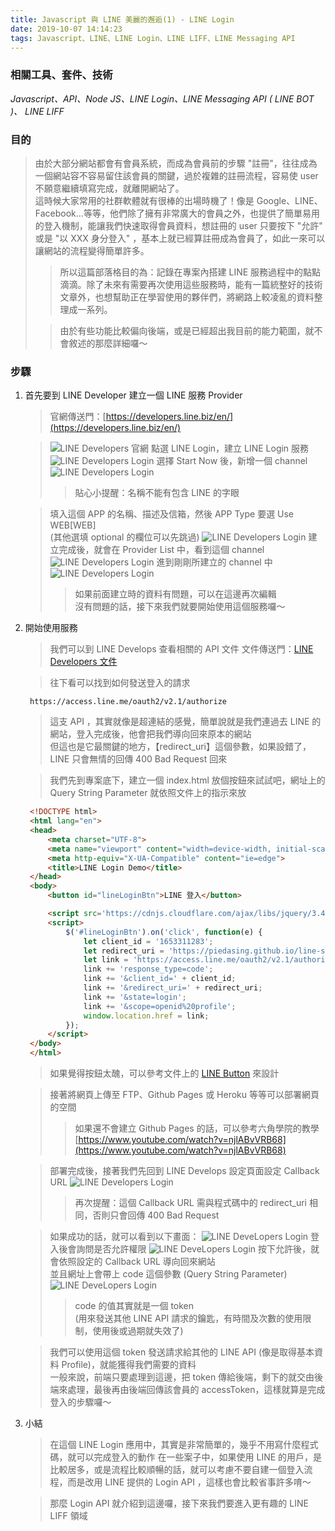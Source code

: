 ```yaml
---
title: Javascript 與 LINE 美麗的邂逅(1) - LINE Login
date: 2019-10-07 14:14:23
tags: Javascript、LINE、LINE Login、LINE LIFF、LINE Messaging API
---
```


### 相關工具、套件、技術
*Javascript、API、Node JS、LINE Login、LINE Messaging API ( LINE BOT )、 LINE LIFF*

### 目的
> 由於大部分網站都會有會員系統，而成為會員前的步驟 "註冊"，往往成為一個網站容不容易留住該會員的關鍵，過於複雜的註冊流程，容易使 user 不願意繼續填寫完成，就離開網站了。  
> 這時候大家常用的社群軟體就有很棒的出場時機了！像是 Google、LINE、Facebook...等等，他們除了擁有非常廣大的會員之外，也提供了簡單易用的登入機制，能讓我們快速取得會員資料，想註冊的 user 只要按下 "允許" 或是 "以 XXX 身分登入" ，基本上就已經算註冊成為會員了，如此一來可以讓網站的流程變得簡單許多。  
>> 所以這篇部落格目的為：記錄在專案內搭建 LINE 服務過程中的點點滴滴。除了未來有需要再次使用這些服務時，能有一篇統整好的技術文章外，也想幫助正在學習使用的夥伴們，將網路上較凌亂的資料整理成一系列。
>
>> 由於有些功能比較偏向後端，或是已經超出我目前的能力範圍，就不會敘述的那麼詳細囉～

### 步驟
1. 首先要到 LINE Developer 建立一個 LINE 服務 Provider
   > 官網傳送門：[https://developers.line.biz/en/](https://developers.line.biz/en/)

   > ![LINE Developers 官網](line/line_developers.jpg)
   > 點選 LINE Login，建立 LINE Login 服務
   > ![LINE Developers Login](line/line_login.jpg)
   > 選擇 Start Now 後，新增一個 channel
   > ![LINE Developers Login](line/line_login_start.jpg)
   >> 貼心小提醒：名稱不能有包含 LINE 的字眼

   > 填入這個 APP 的名稱、描述及信箱，然後 APP Type 要選 Use WEB[WEB]  
   > (其他選填 optional 的欄位可以先跳過)
   > ![LINE Developers Login](line/line_login_info.jpg)
   > 建立完成後，就會在 Provider List 中，看到這個 channel
   > ![LINE Developers Login](line/line_login_complete.jpg)
   > 進到剛剛所建立的 channel 中
   > ![LINE Developers Login](line/line_login_detail.jpg)
   >> 如果前面建立時的資料有問題，可以在這邊再次編輯  
   >> 沒有問題的話，接下來我們就要開始使用這個服務囉～

2. 開始使用服務
   > 我們可以到 LINE Develops 查看相關的 API 文件
   > 文件傳送門：[LINE Developers 文件](https://developers.line.biz/en/docs/line-login/web/integrate-line-login/)

   > 往下看可以找到如何發送登入的請求
   ```
    https://access.line.me/oauth2/v2.1/authorize
   ```
   > 這支 API ，其實就像是超連結的感覺，簡單說就是我們連過去 LINE 的網站，登入完成後，他會把我們導向回來原本的網站  
   > 但這也是它最關鍵的地方，【redirect_uri】這個參數，如果設錯了， LINE 只會無情的回傳 400 Bad Request 回來

   > 我們先到專案底下，建立一個 index.html 放個按鈕來試試吧，網址上的 Query String Parameter 就依照文件上的指示來放
   ``` html
    <!DOCTYPE html>
    <html lang="en">
    <head>
        <meta charset="UTF-8">
        <meta name="viewport" content="width=device-width, initial-scale=1.0">
        <meta http-equiv="X-UA-Compatible" content="ie=edge">
        <title>LINE Login Demo</title>
    </head>
    <body>
        <button id="lineLoginBtn">LINE 登入</button>

        <script src='https://cdnjs.cloudflare.com/ajax/libs/jquery/3.4.1/jquery.js'></script>
        <script>
            $('#lineLoginBtn').on('click', function(e) {
                let client_id = '1653311283';
                let redirect_uri = 'https://piedasing.github.io/line-service-demo/';
                let link = 'https://access.line.me/oauth2/v2.1/authorize?';
                link += 'response_type=code';
                link += '&client_id=' + client_id;
                link += '&redirect_uri=' + redirect_uri;
                link += '&state=login';
                link += '&scope=openid%20profile';
                window.location.href = link;
            });
        </script>
    </body>
    </html>
   ```
   > 如果覺得按鈕太醜，可以參考文件上的 [LINE Button](https://developers.line.biz/en/docs/line-login/login-button/) 來設計

   > 接著將網頁上傳至 FTP、Github Pages 或 Heroku 等等可以部署網頁的空間  
   >> 如果還不會建立 Github Pages 的話，可以參考六角學院的教學 [https://www.youtube.com/watch?v=njlABvVRB68](https://www.youtube.com/watch?v=njlABvVRB68)

   > 部署完成後，接著我們先回到 LINE Develops 設定頁面設定 Callback URL
   > ![LINE Developers Login](line/line_callback_setting.jpg)
   >> 再次提醒：這個 Callback URL 需與程式碼中的 redirect_uri 相同，否則只會回傳 400 Bad Request

   > 如果成功的話，就可以看到以下畫面：
   > ![LINE DeveLopers Login](line/line_login_success.jpg)
   > 登入後會詢問是否允許權限
   > ![LINE DeveLopers Login](line/line_login_check.jpg)
   > 按下允許後，就會依照設定的 Callback URL 導向回來網站  
   > 並且網址上會帶上 code 這個參數 (Query String Parameter)
   > ![LINE DeveLopers Login](line/line_login_success_url.jpg)
   >> code 的值其實就是一個 token  
   >> (用來發送其他 LINE API 請求的鑰匙，有時間及次數的使用限制，使用後或過期就失效了)  

   > 我們可以使用這個 token 發送請求給其他的 LINE API (像是取得基本資料 Profile)，就能獲得我們需要的資料  
   > 一般來說，前端只要處理到這邊，把 token 傳給後端，剩下的就交由後端來處理，最後再由後端回傳該會員的 accessToken，這樣就算是完成登入的步驟囉～
3. 小結
   > 在這個 LINE Login 應用中，其實是非常簡單的，幾乎不用寫什麼程式碼，就可以完成登入的動作
   > 在一些案子中，如果使用 LINE 的用戶，是比較居多，或是流程比較順暢的話，就可以考慮不要自建一個登入流程，而是改用 LINE 提供的 Login API ，這樣也會比較省事許多唷～

   > 那麼 Login API 就介紹到這邊囉，接下來我們要進入更有趣的 LINE LIFF 領域

